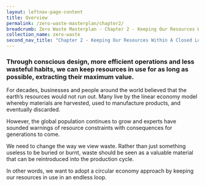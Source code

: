 ```yaml
---
layout: leftnav-page-content
title: Overview
permalink: /zero-waste-masterplan/chapter2/
breadcrumb: Zero Waste Masterplan - Chapter 2 - Keeping Our Resources Within A Closed Loop
collection_name: zero-waste
second_nav_title: "Chapter 2 - Keeping Our Resources Within A Closed Loop"
---
```



### Through conscious design, more efficient operations and less wasteful habits, we can keep resources in use for as long as possible, extracting their maximum value.

For decades, businesses and people around
the world believed that the earth’s resources
would not run out. Many live by the linear
economy model whereby materials are
harvested, used to manufacture products, and
eventually discarded.

However, the global population continues to
grow and experts have sounded warnings of
resource constraints with consequences for
generations to come.

We need to change the way we view waste.
Rather than just something useless to be
buried or burnt, waste should be seen as a
valuable material that can be reintroduced
into the production cycle.

In other words, we want to adopt a
circular economy approach by keeping
our resources in use in an endless loop.

